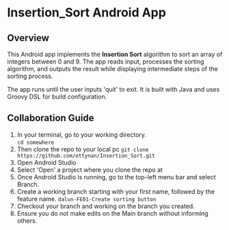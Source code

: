 # Insertion_Sort Android App

## Overview
This Android app implements the **Insertion Sort** algorithm to sort an array of integers between 0 and 9. The app reads input, processes the sorting algorithm, and outputs the result while displaying intermediate steps of the sorting process.

The app runs until the user inputs 'quit' to exit. It is built with Java and uses Groovy DSL for build configuration.


## Collaboration Guide
1. In your terminal, go to your working directory. <br>
   `cd somewhere`
2. Then clone the repo to your local pc
`git clone https://github.com/ettynan/Insertion_Sort.git`
3. Open Android Studio
4. Select 'Open' a project where you clone the repo at
5. Once Android Studio is running, go to the top-left menu bar and select Branch.
6. Create a working branch starting with your first name, followed by the feature name.
`dalun-FE01-Create sorting button` 
7. Checkout your branch and working on the branch you created.
8. Ensure you do not make edits on the Main branch without informing others.